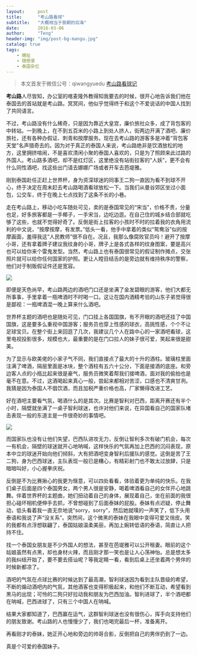 ```yaml
---
layout:     post
title:      "考山路看球"
subtitle:   "大概相当于我朝的后海"
date:       2016-03-06
author:     "Teng"
header-img: "img/post-bg-mangu.jpg"
catalog: true
tags:
    - 瞎扯
    - 随想录
    - 泰国杂忆
---
```


> 本文首发于微信公号：qiwangyuedu  [考山路看球记](http://mp.weixin.qq.com/s?__biz=MjM5MDI1OTI0Mg==&mid=403139349&idx=1&sn=c363efaa126ef62b448149ad9b66678e#rd)

**考山路**人尽皆知，办公室的喀麦隆外教得知我要去的时候，很开心地告诉我们他在泰国去的首站就是考山路。冥冥间，他似乎觉得终于和这个不爱说话的中国人找到了共同语言。

不过，考山路没有什么稀奇，只是因为靠近大皇宫，廉价旅社众多，成了背包客的中转站。一到晚上，在不到五百米的小路上到处人挤人，街两边开满了酒吧、廉价旅社，还有各种办假证、刺青和按摩服务。现在去考山路的游客多是冲着“背包客天堂”名声猎奇去的。因为对于真正的泰国人来说，考山路绝非是饮酒放松的地方，这里拥挤喧闹，不是喜欢清闲小聚的泰国人喜欢的，只是为了照顾来此过路的外国人。考山路多酒吧，却不是红灯区，这里绝没有站街拉客的“人妖”，更不会有什么同性酒吧，找这些出门请去娜娜广场或者开车去芭堤雅。

刚到泰国赴任正赶上世界杯，身为资深球迷的同事王二狗一直因为看不到球不开心，终于决定在周末赶去考山路喝酒看球放松一下。当我们从曼谷郊区坐过小面包，公交车，终于在晚上七点找到了这条不长的小巷。

走在考山路上，移动小吃车随处可见，卖的是泰国常见的“宋当”，价格不贵，分量也足，好多旅客都是一手椰子，一手宋当，边吃边逛。在自己住的城乡结合部就吃够了这些，也就不觉得好奇了。反倒是街上拉客的小孩时不时的拉着我的衣角用流利的中文说，“按摩按摩，有发票。”低头一看，他手中拿着的类似“鸳鸯浴”似的按摩画面，羞得我这“人民教师”很不自在。况且，我那么像腐败官员吗！避开了按摩小哥，还有拿着牌子建议我纹身的小哥，牌子上是各式各样的纹身图案，要是高兴也可以给你来个雷鬼发型。当然，考山路上也有泰国很常见的假证制作摊点，交张照片就可以给你任何国家的护照。更让人瞠目结舌的是旁边就有维持秩序的警察，他们对于制贩假证件还是宽容。

![](http://7xtgob.com2.z0.glb.clouddn.com/%E5%BE%AE%E4%BF%A1%E6%88%AA%E5%9B%BE_20160617171445.png)


即便是天色尚早，考山路两边的酒吧门口还是坐满了金发碧眼的游客，他们大都无所事事，手里拿着一瓶啤酒时不时喝一口。这让在国内酒精考验的山东子弟觉得很是鄙视：一瓶啤酒混一晚上算来什么酒吧。

世界杯主题的酒吧也是随处可见，门口挂上各国国旗，有不开眼的酒吧还挂了中国国旗，这是要多么重视中国游客；服务员也穿上性感的球衣，高挑性感，个个不让足球宝贝。在整个街上来回逛了几次，我建议几个人在路中心的一家酒吧看球，这里电视投影很多，规模也大，最重要的是在门口拉人的妹子很可爱，笑起来很是甜美。

为了显示与欧美佬的小家子气不同，我们直接点了最大的十升的酒柱。玻璃柱里面注满了啤酒，隔层里面是冰块，整个酒柱有五六十公分，下面是接酒的底座。和旁边客人点的小瓶比起来很是豪气，服务员微笑着帮我们接啤酒，面对我的偷拍也是毫不在意。不过，这酒喝起来真心一般，尝起来都相对苦涩，口感也不清爽甘冽。我猜是因为泰国人不倡饮酒，而且加税严重价格也高，厂家懒得改进工艺。

好在酒吧主要看气氛，喝酒什么的是其次。比赛是智利对巴西，距离开赛还有半个小时，隔壁就坐满了一桌子智利球迷，也许对他们来说，在异国看自己的国家队堵击表现一般的东道主是一件很奇妙的事情吧。

![](http://7xtgob.com2.z0.glb.clouddn.com/%E5%BE%AE%E4%BF%A1%E6%88%AA%E5%9B%BE_20160617171225.png)

而国家队也没有让他们失望，巴西队进攻无力，反倒让智利多次有破门机会，每次一有机会，隔壁的球迷就开心地呐喊，这样快乐的气氛再加上巴西的沉闷表现，原本中立的球迷开始向他们倾斜，大有把酒吧变身智利后援队的感觉。这倒是苦了王二狗，身为巴西球迷，主队表现一般已是糟心，有精彩射门也不敢太过放肆，只是暗暗叫好，小心握拳庆祝。

反倒是不为比赛揪心的我更为惬意，可以四处看看，体验着更为单纯的快乐。在我们桌子后面是四个泰国男女，两个男人很是安静，喝着啤酒看自己的女伴开心地跳舞。伴着世界杯的主题曲，她们扭动着自己的身体，展现着自己，坐在前面的我很担心碰坏相机便伸手去抓，不曾想碰到了后面泰妹的屁股。泰妹有点迟疑，停止舞动，低头看着我一直无奈地说“sorry，sorry”，然后她就噗的一声笑了，低下头用泰语和我说了声“没关系”。突然间，这个微黑的泰妹在我眼中变得可爱又俏皮。笑的我都有点浮想联翩了，泰国姑娘温柔美丽，再加上婉转低语的泰语，简直让人把持不住。

找一个泰国女朋友是不少外国人的想法，甚至在芭堤雅可以公开租妻。眼前的这个姑娘虽然有点黑，却也身材火辣，而且刚才那一笑也是让人心荡神怡。总是想太多的我纠结开始了，要不要去搭讪呢？等我定睛一看，看到后桌上还坐着两个男伴的时候新都凉了。

酒吧的气氛在点球比赛的时候达到了最高潮，智利球迷因为看到主队晋级的希望，不断的煽动酒吧内的气氛，其他酒客也变得积极起来，和他们不断互动，希望看到黑马的出现；可怜的二狗只好拉动我和朋友为巴西加油。智利进球了，半个酒吧都在呐喊，巴西进球了，只有三个中国人在呐喊。

结果大家都知道了，巴西赢在运气，这群智利球迷也没有很伤心，挥手向支持他们的朋友致谢。考山路的人也慢慢少了，我们也喝完最后一杯，准备离开。

再看刚才的泰妹，她正开心地和旁边的帅哥合影，反倒把自己的男伴扔到了一边。

真是个可爱的泰国妹子。
